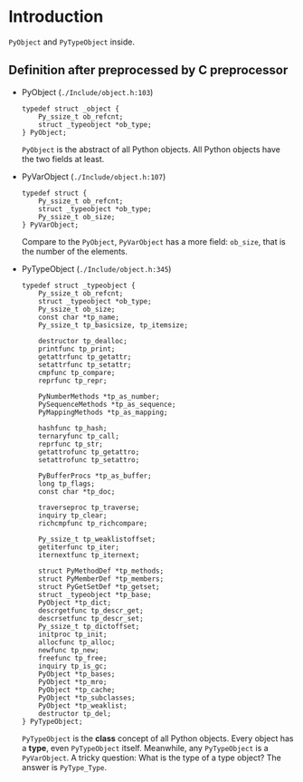 # Introduction
`PyObject` and `PyTypeObject` inside.

## Definition after preprocessed by C preprocessor

* PyObject (`./Include/object.h:103`)

  ```
  typedef struct _object {
      Py_ssize_t ob_refcnt;
      struct _typeobject *ob_type;
  } PyObject;
  ```
 
  `PyObject` is the abstract of all Python objects. All Python objects have the two fields at least.

* PyVarObject (`./Include/object.h:107`)

  ```
  typedef struct {
      Py_ssize_t ob_refcnt;
      struct _typeobject *ob_type;
      Py_ssize_t ob_size;
  } PyVarObject;
  ```

  Compare to the `PyObject`, `PyVarObject` has a more field: `ob_size`, that is the number of the elements.

* PyTypeObject (`./Include/object.h:345`)
  ```
  typedef struct _typeobject {
      Py_ssize_t ob_refcnt;
      struct _typeobject *ob_type;
      Py_ssize_t ob_size;
      const char *tp_name;
      Py_ssize_t tp_basicsize, tp_itemsize;

      destructor tp_dealloc;
      printfunc tp_print;
      getattrfunc tp_getattr;
      setattrfunc tp_setattr;
      cmpfunc tp_compare;
      reprfunc tp_repr;

      PyNumberMethods *tp_as_number;
      PySequenceMethods *tp_as_sequence;
      PyMappingMethods *tp_as_mapping;

      hashfunc tp_hash;
      ternaryfunc tp_call;
      reprfunc tp_str;
      getattrofunc tp_getattro;
      setattrofunc tp_setattro;

      PyBufferProcs *tp_as_buffer;
      long tp_flags;
      const char *tp_doc;
      
      traverseproc tp_traverse;
      inquiry tp_clear;
      richcmpfunc tp_richcompare;

      Py_ssize_t tp_weaklistoffset;
      getiterfunc tp_iter;
      iternextfunc tp_iternext;

      struct PyMethodDef *tp_methods;
      struct PyMemberDef *tp_members;
      struct PyGetSetDef *tp_getset;
      struct _typeobject *tp_base;
      PyObject *tp_dict;
      descrgetfunc tp_descr_get;
      descrsetfunc tp_descr_set;
      Py_ssize_t tp_dictoffset;
      initproc tp_init;
      allocfunc tp_alloc;
      newfunc tp_new;
      freefunc tp_free;
      inquiry tp_is_gc;
      PyObject *tp_bases;
      PyObject *tp_mro;
      PyObject *tp_cache;
      PyObject *tp_subclasses;
      PyObject *tp_weaklist;
      destructor tp_del;
  } PyTypeObject;
  ```
  
  `PyTypeObject` is the **class** concept of all Python objects. Every object has a **type**, even `PyTypeObject` itself. Meanwhile, any `PyTypeObject` is a `PyVarObject`. 
  A tricky question: What is the type of a type object? The answer is `PyType_Type`.
